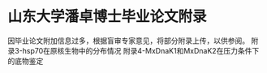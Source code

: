 # 山东大学潘卓博士毕业论文附录

因毕业论文附加信息过多，根据盲审专家意见，将部分附录上传，以供参阅。
附录3-hsp70在原核生物中的分布情况
附录4-MxDnaK1和MxDnaK2在压力条件下的底物鉴定
